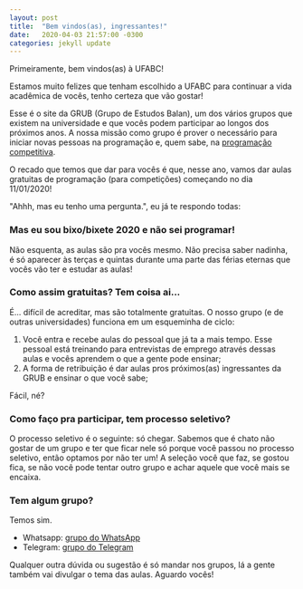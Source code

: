 ```yaml
---
layout: post
title:  "Bem vindos(as), ingressantes!"
date:   2020-04-03 21:57:00 -0300
categories: jekyll update
---
```


Primeiramente, bem vindos(as) à UFABC! 

Estamos muito felizes que tenham escolhido a UFABC para continuar a vida acadêmica de vocês, tenho certeza que vão gostar!

Esse é o site da GRUB (Grupo de Estudos Balan), um dos vários grupos que existem na universidade e que vocês podem participar ao longos dos próximos anos. A nossa missão como grupo é prover o necessário para iniciar novas pessoas na programação e, quem sabe, na [programação competitiva](https://www.menosfios.com/o-que-e-programacao-competitiva/).

O recado que temos que dar para vocês é que, nesse ano, vamos dar aulas gratuitas de programação (para competições) começando no dia 11/01/2020! 

"Ahhh, mas eu tenho uma pergunta.", eu já te respondo todas:

### Mas eu sou bixo/bixete 2020 e não sei programar!

Não esquenta, as aulas são pra vocês mesmo. Não precisa saber nadinha, é só aparecer às terças e quintas durante uma parte das férias eternas que vocês vão ter e estudar as aulas!

### Como assim gratuitas? Tem coisa ai...

É... difícil de acreditar, mas são totalmente gratuitas. O nosso grupo (e de outras universidades) funciona em um esqueminha de ciclo: 

1. Você entra e recebe aulas do pessoal que já ta a mais tempo. Esse pessoal está treinando para entrevistas de emprego através dessas aulas e vocês aprendem o que a gente pode ensinar;
2. A forma de retribuição é dar aulas pros próximos(as) ingressantes da GRUB e ensinar o que você sabe;

Fácil, né?

### Como faço pra participar, tem processo seletivo?

O processo seletivo é o seguinte: só chegar. Sabemos que é chato não gostar de um grupo e ter que ficar nele só porque você passou no processo seletivo, então optamos por não ter um! A seleção você que faz, se gostou fica, se não você pode tentar outro grupo e achar aquele que você mais se encaixa.

### Tem algum grupo?

Temos sim.

- Whatsapp: [grupo do WhatsApp](https://bit.ly/grubinicianteswpp)
- Telegram: [grupo do Telegram](https://bit.ly/grubiniciantestel)

Qualquer outra dúvida ou sugestão é só mandar nos grupos, lá a gente também vai divulgar o tema das aulas. Aguardo vocês!
